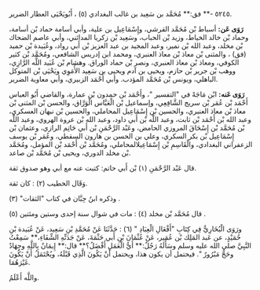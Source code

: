 ٥٢٤٥ -** فق:** مُحَمَّد بن سَعِيد بن غالب البغدادي (٥) ، أَبُويَحْيَى العطار الضرير.

**رَوَى عَن:** أسباط بْن مُحَمَّد القرشي، وإِسْمَاعِيل بن علية، وأبي أسامة حماد بْن أسامة، وحماد بْن خالد الخياط، وزيد بْن الحباب، وسَعِيد بْن زكريا المدائني، وأبي عاصم الضحاك بْن مخلد، وعبد الله بْن نمير، وعبد المجيد بن عبد العزيز بْن أَبي رواد، وعُبَيدة بْن حميد (فق) ، والمثنى بْن معاذ بْن معاذ العنبري، ومحمد ابن إدريس الشافعي، ومُحَمَّد بْن كثير الكوفي، ومعاذ بْن معاذ العنبري، ونصر بْن حماد الوراق. وهشام بْن عُبَيد اللَّه الرَّازِي، ووهب بْن جرير بْن حازم، ويحيى بن آدم ويحيى بن سَعِيد الأُمَوِي ويَحْيَى بْن المتوكل الباهلي، ويونس بْن مُحَمَّد المؤدب. وأبي أَحْمَد الزبيري، وأبي معاوية الضرير.

**رَوَى عَنه:** ابْن مَاجَهْ في "التفسير "، وأَحْمَد بْن حمدون بْن عمارة، والقاضي أَبُو العباس أَحْمَد بْن عُمَر بْن سريج الشَّافِعِي، وإسماعيل بْن الْعَبَّاس الْوَرَّاق، والحسن بْن المثنى بْن معاذ بْن معاذ العنبري، والحسين بْن إِسْمَاعِيل المحاملي، والحسين بْن نبهان العسكري، وعبد الله بْن أَحْمَد بْن ثابت، وعبد اللَّه بْن أَبي داود، وعبد الله بْن عروة الهروي، وعبد اللَّه بْن مُحَمَّد بْن إِسْحَاقَ المروزي الحامض، وعَبْد الرَّحْمَنِ بْن أَبي حَاتِم الرازي، وعثمان بْن إِسْمَاعِيل بْن بكر السكري، وعلي بن الحسن بن هارون السقطي، وعُمَر بْن يوسف الزعفراني البغدادي، والْقَاسِمِ بْن إِسْمَاعِيلالمحاملي، ومُحَمَّد بْن أَحْمَد بْن المؤمل، ومُحَمَّد بْن مخلد الدوري، ويحيى بْن مُحَمَّد بْن صاعد.

قال عَبْد الرَّحْمَنِ (١) بْن أَبي حاتم: كتبت عنه مع أبي وهو صدوق ثقة.

وَقَال الخطيب (٢) : كان ثقة.

وذكره ابنُ حِبَّان في كتاب "الثقات" (٣) .

قال مُحَمَّد بْن مخلد (٤) : مات في شوال سنة إحدى وستين ومئتين (٥) .

ورَوَى الْبُخَارِيُّ فِي كِتَابِ "أَفْعَالِ الْعِبَادِ " (٦) : حَدَّثَنَا عَنْ مُحَمَّدِ بْنِ سَعِيد، عَنْ عُبَيدة بْنِ حُمَيْدٍ، عن عَبد المَلِك بْن عُمَير، عَنْ عُثْمَانَ بْنِ أَبي حَثْمَةَ، عَنْ جَدَتِّهِ الشِّفَاءِ،** سَمِعْتُ النَّبِيَّ صلى الله عليه وسلم وسَأَلَهُ رَجُلٌ:** أَيُّ الْعَمَلِ أَفْضَلُ؟** قال:** إِيمَانٌ بِاللَّهِ وجِهَادٌ وحَجٌّ مَبْرُورٌ ". فيحتمل أن يكون هذا، ويحتمل أَنْ يَكُونَ الَّذِي قَبْلَهُ، ويُحْتَمَلُ أَنْ يَكُونَ غَيْرَهُمَا.

واللَّه أَعْلَمُ.